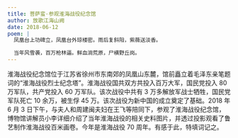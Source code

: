 ```yaml
---
title: 菩萨蛮·参观淮海战役纪念馆
author: 放歌江海山阙
date: 2018-06-12
poem: |
  凤凰台上功碑立，凤凰台外琼楼密。雨后复斜阳，紫薇送淡香。

  当年风雪袭，百万枪林逼。鲜血淌荒原，尸横野丘岗。
---
```


淮海战役纪念馆位于江苏省徐州市东南郊的凤凰山东麓，馆前矗立着毛泽东亲笔题词的“淮海战役烈士纪念塔”。淮海战役国共双方共投入百万大军，国民党投入 80 万军队，共产党投入 60 万军队。该次战役中共有 3 万多解放军战士牺牲，国民党军队死亡 10 余万，被生俘 45 万。该次战役为新中国的成立奠定了基础。2018 年 6 月 3 日下午，与夫人和周建闽夫妇在王飞等陪同下，参观了淮海战役纪念馆，博物馆讲解员小李详细介绍了当年淮海战役的相关史料图片，并透过投影观看了鲁艺制作淮海战役百米画卷。今年是淮海战役 70 周年。有感于此，特填词记之。
